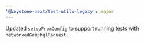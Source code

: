 ```yaml
---
'@keystone-next/test-utils-legacy': major
---
```


Updated `setupFromConfig` to support running tests with `networkedGraphqlRequest`.
